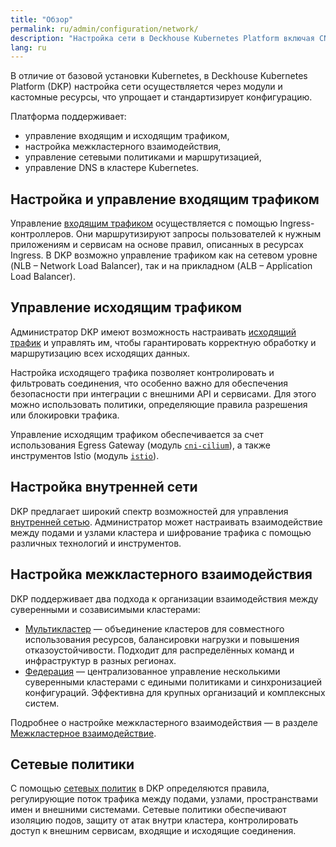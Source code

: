```yaml
---
title: "Обзор"
permalink: ru/admin/configuration/network/
description: "Настройка сети в Deckhouse Kubernetes Platform включая CNI, ingress, egress, балансировку нагрузки и сетевые политики. Полное руководство по конфигурации и управлению сетью."
lang: ru
---
```


В отличие от базовой установки Kubernetes, в Deckhouse Kubernetes Platform (DKP) настройка сети осуществляется через модули и кастомные ресурсы, что упрощает и стандартизирует конфигурацию.

Платформа поддерживает:

- управление входящим и исходящим трафиком,
- настройка межкластерного взаимодействия,
- управление сетевыми политиками и маршрутизацией,
- управление DNS в кластере Kubernetes.

## Настройка и управление входящим трафиком

Управление [входящим трафиком](../network/ingress/) осуществляется с помощью Ingress-контроллеров. Они маршрутизируют запросы пользователей к нужным приложениям и сервисам на основе правил, описанных в ресурсах Ingress.
В DKP возможно управление трафиком как на сетевом уровне (NLB – Network Load Balancer), так и на прикладном (ALB – Application Load Balancer).

## Управление исходящим трафиком

Администратор DKP имеют возможность настраивать [исходящий трафик](../network/egress/gateway.html) и управлять им, чтобы гарантировать корректную обработку и маршрутизацию всех исходящих данных.

Настройка исходящего трафика позволяет контролировать и фильтровать соединения, что особенно важно для обеспечения безопасности при интеграции с внешними API и сервисами. Для этого можно использовать политики, определяющие правила разрешения или блокировки трафика.

Управление исходящим трафиком обеспечивается за счет использования Egress Gateway (модуль [`cni-cilium`](/modules/cni-cilium/configuration.html)), а также инструментов Istio (модуль [`istio`](../../../modules/istio/)).

## Настройка внутренней сети

DKP предлагает широкий спектр возможностей для управления [внутренней сетью](../network/internal/configuration.html).
Администратор может настраивать взаимодействие между подами и узлами кластера и шифрование трафика с помощью различных технологий и инструментов.

## Настройка межкластерного взаимодействия

DKP поддерживает два подхода к организации взаимодействия между суверенными и созависимыми кластерами:

- [Мультикластер](../network/alliance/multicluster.html) — объединение кластеров для совместного использования ресурсов, балансировки нагрузки и повышения отказоустойчивости. Подходит для распределённых команд и инфраструктур в разных регионах.
- [Федерация](../network/alliance/federation.html) — централизованное управление несколькими суверенными кластерами с едиными политиками и синхронизацией конфигураций. Эффективна для крупных организаций и комплексных систем.

Подробнее о настройке межкластерного взаимодействия — в разделе [Межкластерное взаимодействие](../network/alliance/).

## Сетевые политики

С помощью [сетевых политик](../network/policy/) в DKP определяются правила, регулирующие поток трафика между подами, узлами, пространствами имен и внешними системами. Сетевые политики обеспечивают изоляцию подов, защиту от атак внутри кластера, контролировать доступ к внешним сервисам, входящие и исходящие соединения.
